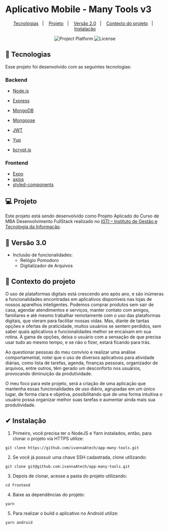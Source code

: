 # Aplicativo Mobile - Many Tools v3

<p align="center">
  <a href="#-tecnologias">Tecnologias</a>&nbsp;&nbsp;&nbsp;|&nbsp;&nbsp;&nbsp;
  <a href="#-projeto">Projeto</a>&nbsp;&nbsp;&nbsp;|&nbsp;&nbsp;&nbsp;
  <a href="#-versão-2.0">Versão 2.0</a>&nbsp;&nbsp;&nbsp;|&nbsp;&nbsp;&nbsp;
  <a href="#-contexto-do-projeto">Contexto do projeto</a>&nbsp;&nbsp;&nbsp;|&nbsp;&nbsp;&nbsp;
  <a href="#-instalação">Instalação</a>
</p>

<p align="center">
  <img src="https://img.shields.io/badge/platform-mobile-blueviolet" alt="Project Platform" /> 
  <img alt="License" src="https://img.shields.io/static/v1?label=license&message=MIT&color=15C3D6&labelColor=000000">

</p>

## 🚀 Tecnologias

Esse projeto foi desenvolvido com as seguintes tecnologias:

### Backend

- [Node.js](https://nodejs.org/en/)
- [Express](https://expressjs.com/pt-br/)
- [MongoDB](https://www.mongodb.com/)

- [Mongoose](https://mongoosejs.com/)
- [JWT](https://jwt.io/)
- [Yup](https://www.npmjs.com/package/yup?activeTab=readme)
- [bcrypt.js](https://www.npmjs.com/package/bcryptjs)

### Frontend

- [Expo ](https://expo.io/)
- [axios ](https://www.npmjs.com/package/axios)
- [styled-components ](https://styled-components.com/)

## 💻 Projeto

Este projeto está sendo desenvolvido como Projeto Aplicado do Curso de MBA Desenvolvimento FullStack realizado no [
IGTI – Instituto de Gestão e Tecnologia da Informação](https://www.igti.com.br/).

## 💠 Versão 3.0

- Inclusão de funcionalidades:
  - Relógio Pomodoro
  - Digitalizador de Arquivos

## 📃 Contexto do projeto

O uso de plataformas digitais está crescendo ano após ano, e são inúmeras a funcionalidades encontradas em aplicativos disponíveis nas lojas de nossos aparelhos inteligentes. Podemos comprar produtos sem sair de casa, agendar atendimentos e serviços, manter contato com amigos, familiares e até mesmo trabalhar remotamente com o uso das plataformas digitais, que vieram para facilitar nossas vidas.
Mas, diante de tantas opções e ofertas de praticidade, muitos usuários se sentem perdidos, sem saber quais aplicativos e funcionalidades melhor se encaixam em sua rotina. A gama de opções, deixa o usuário com a sensação de que precisa usar tudo ao mesmo tempo, e se não o fizer, estará ficando para trás.

Ao questionar pessoas do meu convívio e realizar uma análise comportamental, notei que o uso de diversos aplicativos para atividade diárias, como lista de tarefas, agenda, finanças pessoais, organizador de arquivos, entre outros, têm gerado um desconforto nos usuários, provocando diminuição da produtividade.

O meu foco para este projeto, será a criação de uma aplicação que mantenha essas funcionalidades de uso diário, agrupadas em um único lugar, de forma clara e objetiva, possibilitando que de uma forma intuitiva o usuário possa organizar melhor suas tarefas e aumentar ainda mais sua produtividade.

## ✔ Instalação

1. Primeiro, você precisa ter o NodeJS e Yarn instalados, então, para clonar o projeto via HTTPS utilize:

`git clone https://github.com/ivannaAtech/app-many-tools.git`

2. Se você já possuir uma chave SSH cadastrada, clone utilizando:

`git clone git@github.com:ivannaAtech/app-many-tools.git`

3. Depois de clonar, acesse a pasta do projeto utilizando:

`cd frontend`

4. Baixe as dependências do projeto:

`yarn`

5. Para realizar o build o aplicativo no Android utilize:

`yarn android`
